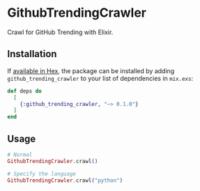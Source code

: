 # GithubTrendingCrawler

Crawl for GitHub Trending with Elixir.


## Installation

If [available in Hex](https://hex.pm/docs/publish), the package can be installed
by adding `github_trending_crawler` to your list of dependencies in `mix.exs`:

```elixir
def deps do
  [
    {:github_trending_crawler, "~> 0.1.0"}
  ]
end
```

## Usage

```elixir
# Normal
GithubTrendingCrawler.crawl()

# Specify the language
GithubTrendingCrawler.crawl("python")
```
